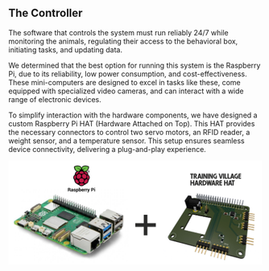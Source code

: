 ## The Controller

The software that controls the system must run reliably 24/7 while monitoring the animals, regulating their access to the behavioral box, initiating tasks, and updating data.

We determined that the best option for running this system is the Raspberry Pi, due to its reliability, low power consumption, and cost-effectiveness. These mini-computers are designed to excel in tasks like these, come equipped with specialized video cameras, and can interact with a wide range of electronic devices.

To simplify interaction with the hardware components, we have designed a custom Raspberry Pi HAT (Hardware Attached on Top). This HAT provides the necessary connectors to control two servo motors, an RFID reader, a weight sensor, and a temperature sensor. This setup ensures seamless device connectivity, delivering a plug-and-play experience.

![controller](_static/raspberry_hat.png)

<br>
